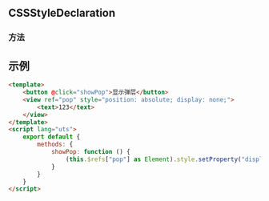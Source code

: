 ## CSSStyleDeclaration

<!-- CUSTOMTYPEJSON.CSSStyleDeclaration.description -->

<!-- CUSTOMTYPEJSON.CSSStyleDeclaration.extends -->

<!-- CUSTOMTYPEJSON.CSSStyleDeclaration.param -->

### 方法
<!-- CUSTOMTYPEJSON.CSSStyleDeclaration.methods.setProperty.name -->

<!-- CUSTOMTYPEJSON.CSSStyleDeclaration.methods.setProperty.description -->

<!-- CUSTOMTYPEJSON.CSSStyleDeclaration.methods.setProperty.param -->

<!-- CUSTOMTYPEJSON.CSSStyleDeclaration.methods.setProperty.returnValue -->

<!-- CUSTOMTYPEJSON.CSSStyleDeclaration.methods.setProperty.compatibility -->

<!-- CUSTOMTYPEJSON.CSSStyleDeclaration.methods.setProperty.tutorial -->

<!-- CUSTOMTYPEJSON.CSSStyleDeclaration.methods.getPropertyValue.name -->

<!-- CUSTOMTYPEJSON.CSSStyleDeclaration.methods.getPropertyValue.description -->

<!-- CUSTOMTYPEJSON.CSSStyleDeclaration.methods.getPropertyValue.param -->

<!-- CUSTOMTYPEJSON.CSSStyleDeclaration.methods.getPropertyValue.returnValue -->

<!-- CUSTOMTYPEJSON.CSSStyleDeclaration.methods.getPropertyValue.compatibility -->

<!-- CUSTOMTYPEJSON.CSSStyleDeclaration.methods.getPropertyValue.tutorial -->

## 示例
```html
<template>
	<button @click="showPop">显示弹层</button>
	<view ref="pop" style="position: absolute; display: none;">
		<text>123</text>
	</view>
</template>
<script lang="uts">
	export default {
		methods: {
			showPop: function () {
				(this.$refs["pop"] as Element).style.setProperty("display","flex")
			}
		}
	}
</script>
```
